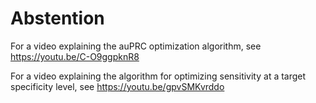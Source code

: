 # Abstention

For a video explaining the auPRC optimization algorithm, see https://youtu.be/C-O9ggpknR8

For a video explaining the algorithm for optimizing sensitivity at a target specificity level, see https://youtu.be/gpvSMKvrddo
